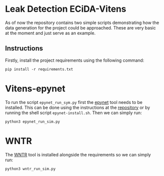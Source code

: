 # Leak Detection ECiDA-Vitens
As of now the repository contains two simple scripts demonstrating how the data generation for the project could be 
approached. These are very basic at the moment and just serve as an example.

## Instructions
Firstly, install the project requirements using the following command:
```shell
pip install -r requirements.txt
```
# Vitens-epynet
To run the script `epynet_run_sym.py` first the [epynet](https://github.com/Vitens/epynet) tool needs to be installed.
This can be done using the instructions at the [repository](https://github.com/Vitens/epynet) or by running the shell 
script `epynet-install.sh`. Then we can simply run:

```shell
python3 epynet_run_sim.py
```

# WNTR
The [WNTR](https://wntr.readthedocs.io/en/latest/) tool is installed alongside the requirements so we can simply run:
```shell
python3 wntr_run_sim.py
```